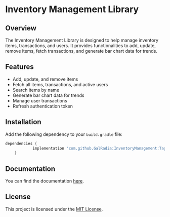 # Inventory Management Library

## Overview

The Inventory Management Library is designed to help manage inventory items, transactions, and users. It provides functionalities to add, update, remove items, fetch transactions, and generate bar chart data for trends.

## Features

- Add, update, and remove items
- Fetch all items, transactions, and active users
- Search items by name
- Generate bar chart data for trends
- Manage user transactions
- Refresh authentication token

## Installation

Add the following dependency to your `build.gradle` file:

```gradle
dependencies {
	        implementation 'com.github.GalRadia:InventoryManagement:Tag'
	}
```
## Documentation
You can find the documentation [here](https://galradia.github.io/GalRadia.github.io-Android-Seminar/).

## License
This project is licensed under the [MIT License](LICENSE).
